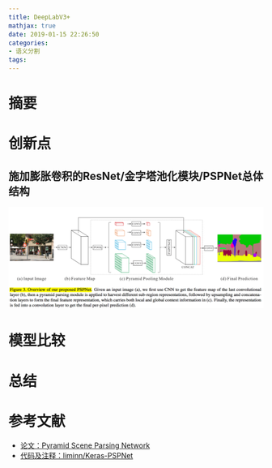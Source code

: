 ```yaml
---
title: DeepLabV3+
mathjax: true
date: 2019-01-15 22:26:50
categories: 
- 语义分割
tags:
---
```


# 摘要


<!-- more -->

# 创新点

## 施加膨胀卷积的ResNet/金字塔池化模块/PSPNet总体结构
<img src="/images/PSPNet/1.png"  width = "900" height = "200"/>

# 模型比较



# 总结


# 参考文献
- [论文：Pyramid Scene Parsing Network](https://arxiv.org/pdf/1612.01105.pdf)
- [代码及注释：liminn/Keras-PSPNet](https://github.com/liminn/Keras-PSPNet/blob/master/pspnet_model.py)


